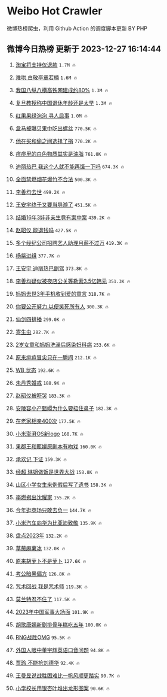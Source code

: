 # Weibo Hot Crawler 



微博热榜爬虫，利用 Github Action 的调度脚本更新 BY PHP 


## 微博今日热榜 更新于 2023-12-27 16:14:44 
1. [淘宝将支持仅退款](https://s.weibo.com/weibo?q=%23%E6%B7%98%E5%AE%9D%E5%B0%86%E6%94%AF%E6%8C%81%E4%BB%85%E9%80%80%E6%AC%BE%23&t=31&band_rank=1&Refer=top) `1.7M 🔥` 

1. [难哄 白敬亭章若楠](https://s.weibo.com/weibo?q=%E9%9A%BE%E5%93%84%20%E7%99%BD%E6%95%AC%E4%BA%AD%E7%AB%A0%E8%8B%A5%E6%A5%A0&t=31&band_rank=2&Refer=top) `1.6M 🔥` 

1. [我国八纵八横高铁网建成约80%](https://s.weibo.com/weibo?q=%23%E6%88%91%E5%9B%BD%E5%85%AB%E7%BA%B5%E5%85%AB%E6%A8%AA%E9%AB%98%E9%93%81%E7%BD%91%E5%BB%BA%E6%88%90%E7%BA%A680%25%23&t=31&band_rank=3&Refer=top) `1.3M 🔥` 

1. [复旦教授称中国退休年龄还是太早](https://s.weibo.com/weibo?q=%23%E5%A4%8D%E6%97%A6%E6%95%99%E6%8E%88%E7%A7%B0%E4%B8%AD%E5%9B%BD%E9%80%80%E4%BC%91%E5%B9%B4%E9%BE%84%E8%BF%98%E6%98%AF%E5%A4%AA%E6%97%A9%23&t=31&band_rank=4&Refer=top) `1.3M 🔥` 

1. [红果果绿泡泡 寻人启事](https://s.weibo.com/weibo?q=%E7%BA%A2%E6%9E%9C%E6%9E%9C%E7%BB%BF%E6%B3%A1%E6%B3%A1%20%E5%AF%BB%E4%BA%BA%E5%90%AF%E4%BA%8B&t=31&band_rank=5&Refer=top) `1.0M 🔥` 

1. [盒马被曝贝果中吃出螺丝](https://s.weibo.com/weibo?q=%23%E7%9B%92%E9%A9%AC%E8%A2%AB%E6%9B%9D%E8%B4%9D%E6%9E%9C%E4%B8%AD%E5%90%83%E5%87%BA%E8%9E%BA%E4%B8%9D%23&t=31&band_rank=6&Refer=top) `770.5K 🔥` 

1. [他在买和偷之间选择了捐](https://s.weibo.com/weibo?q=%E4%BB%96%E5%9C%A8%E4%B9%B0%E5%92%8C%E5%81%B7%E4%B9%8B%E9%97%B4%E9%80%89%E6%8B%A9%E4%BA%86%E6%8D%90&t=31&band_rank=7&Refer=top) `770.2K 🔥` 

1. [痘痘里的白色物质其实是油脂](https://s.weibo.com/weibo?q=%23%E7%97%98%E7%97%98%E9%87%8C%E7%9A%84%E7%99%BD%E8%89%B2%E7%89%A9%E8%B4%A8%E5%85%B6%E5%AE%9E%E6%98%AF%E6%B2%B9%E8%84%82%23&t=31&band_rank=8&Refer=top) `761.0K 🔥` 

1. [迪丽热巴 我这个人就不能再饿一下吗](https://s.weibo.com/weibo?q=%E8%BF%AA%E4%B8%BD%E7%83%AD%E5%B7%B4%20%E6%88%91%E8%BF%99%E4%B8%AA%E4%BA%BA%E5%B0%B1%E4%B8%8D%E8%83%BD%E5%86%8D%E9%A5%BF%E4%B8%80%E4%B8%8B%E5%90%97&t=31&band_rank=9&Refer=top) `674.3K 🔥` 

1. [全面禁燃烟花爆竹不合法](https://s.weibo.com/weibo?q=%23%E5%85%A8%E9%9D%A2%E7%A6%81%E7%87%83%E7%83%9F%E8%8A%B1%E7%88%86%E7%AB%B9%E4%B8%8D%E5%90%88%E6%B3%95%23&t=31&band_rank=10&Refer=top) `500.3K 🔥` 

1. [李善均去世](https://s.weibo.com/weibo?q=%23%E6%9D%8E%E5%96%84%E5%9D%87%E5%8E%BB%E4%B8%96%23&t=31&band_rank=11&Refer=top) `499.2K 🔥` 

1. [王安宇终于又要当导游了](https://s.weibo.com/weibo?q=%23%E7%8E%8B%E5%AE%89%E5%AE%87%E7%BB%88%E4%BA%8E%E5%8F%88%E8%A6%81%E5%BD%93%E5%AF%BC%E6%B8%B8%E4%BA%86%23&t=31&band_rank=12&Refer=top) `451.5K 🔥` 

1. [结婚16年3娃非亲生竟有案中案](https://s.weibo.com/weibo?q=%23%E7%BB%93%E5%A9%9A16%E5%B9%B43%E5%A8%83%E9%9D%9E%E4%BA%B2%E7%94%9F%E7%AB%9F%E6%9C%89%E6%A1%88%E4%B8%AD%E6%A1%88%23&t=31&band_rank=13&Refer=top) `439.2K 🔥` 

1. [赵昭仪 能退钱吗](https://s.weibo.com/weibo?q=%E8%B5%B5%E6%98%AD%E4%BB%AA%20%E8%83%BD%E9%80%80%E9%92%B1%E5%90%97&t=31&band_rank=14&Refer=top) `427.5K 🔥` 

1. [多个经纪公司招聘艺人助理月薪不过万](https://s.weibo.com/weibo?q=%23%E5%A4%9A%E4%B8%AA%E7%BB%8F%E7%BA%AA%E5%85%AC%E5%8F%B8%E6%8B%9B%E8%81%98%E8%89%BA%E4%BA%BA%E5%8A%A9%E7%90%86%E6%9C%88%E8%96%AA%E4%B8%8D%E8%BF%87%E4%B8%87%23&t=31&band_rank=15&Refer=top) `419.3K 🔥` 

1. [杨紫进组](https://s.weibo.com/weibo?q=%E6%9D%A8%E7%B4%AB%E8%BF%9B%E7%BB%84&t=31&band_rank=16&Refer=top) `377.7K 🔥` 

1. [王安宇 迪丽热巴副驾](https://s.weibo.com/weibo?q=%E7%8E%8B%E5%AE%89%E5%AE%87%20%E8%BF%AA%E4%B8%BD%E7%83%AD%E5%B7%B4%E5%89%AF%E9%A9%BE&t=31&band_rank=17&Refer=top) `373.8K 🔥` 

1. [李善均疑似被夜店公关等勒索3.5亿韩元](https://s.weibo.com/weibo?q=%23%E6%9D%8E%E5%96%84%E5%9D%87%E7%96%91%E4%BC%BC%E8%A2%AB%E5%A4%9C%E5%BA%97%E5%85%AC%E5%85%B3%E7%AD%89%E5%8B%92%E7%B4%A23.5%E4%BA%BF%E9%9F%A9%E5%85%83%23&t=31&band_rank=18&Refer=top) `351.3K 🔥` 

1. [妈妈去世3年手机收到爱的童言](https://s.weibo.com/weibo?q=%23%E5%A6%88%E5%A6%88%E5%8E%BB%E4%B8%963%E5%B9%B4%E6%89%8B%E6%9C%BA%E6%94%B6%E5%88%B0%E7%88%B1%E7%9A%84%E7%AB%A5%E8%A8%80%23&t=31&band_rank=19&Refer=top) `318.7K 🔥` 

1. [你要公开努力 以便笑死所有人](https://s.weibo.com/weibo?q=%E4%BD%A0%E8%A6%81%E5%85%AC%E5%BC%80%E5%8A%AA%E5%8A%9B%20%E4%BB%A5%E4%BE%BF%E7%AC%91%E6%AD%BB%E6%89%80%E6%9C%89%E4%BA%BA&t=31&band_rank=20&Refer=top) `300.3K 🔥` 

1. [仙剑四排播](https://s.weibo.com/weibo?q=%E4%BB%99%E5%89%91%E5%9B%9B%E6%8E%92%E6%92%AD&t=31&band_rank=21&Refer=top) `299.0K 🔥` 

1. [寄生虫](https://s.weibo.com/weibo?q=%E5%AF%84%E7%94%9F%E8%99%AB&t=31&band_rank=22&Refer=top) `282.7K 🔥` 

1. [2岁女童和妈妈洗澡后感染妇科病](https://s.weibo.com/weibo?q=%232%E5%B2%81%E5%A5%B3%E7%AB%A5%E5%92%8C%E5%A6%88%E5%A6%88%E6%B4%97%E6%BE%A1%E5%90%8E%E6%84%9F%E6%9F%93%E5%A6%87%E7%A7%91%E7%97%85%23&t=31&band_rank=23&Refer=top) `253.6K 🔥` 

1. [原来痘痘冒尖只在一瞬间](https://s.weibo.com/weibo?q=%E5%8E%9F%E6%9D%A5%E7%97%98%E7%97%98%E5%86%92%E5%B0%96%E5%8F%AA%E5%9C%A8%E4%B8%80%E7%9E%AC%E9%97%B4&t=31&band_rank=24&Refer=top) `212.1K 🔥` 

1. [WB 状态](https://s.weibo.com/weibo?q=WB%20%E7%8A%B6%E6%80%81&t=31&band_rank=25&Refer=top) `192.6K 🔥` 

1. [朱丹秀婚戒](https://s.weibo.com/weibo?q=%E6%9C%B1%E4%B8%B9%E7%A7%80%E5%A9%9A%E6%88%92&t=31&band_rank=26&Refer=top) `188.9K 🔥` 

1. [赵昭仪被吓哭](https://s.weibo.com/weibo?q=%23%E8%B5%B5%E6%98%AD%E4%BB%AA%E8%A2%AB%E5%90%93%E5%93%AD%23&t=31&band_rank=27&Refer=top) `183.3K 🔥` 

1. [安陵容小产甄嬛为什么要捂住鼻子](https://s.weibo.com/weibo?q=%E5%AE%89%E9%99%B5%E5%AE%B9%E5%B0%8F%E4%BA%A7%E7%94%84%E5%AC%9B%E4%B8%BA%E4%BB%80%E4%B9%88%E8%A6%81%E6%8D%82%E4%BD%8F%E9%BC%BB%E5%AD%90&t=31&band_rank=28&Refer=top) `182.3K 🔥` 

1. [在老家相亲400次](https://s.weibo.com/weibo?q=%23%E5%9C%A8%E8%80%81%E5%AE%B6%E7%9B%B8%E4%BA%B2400%E6%AC%A1%23&t=31&band_rank=29&Refer=top) `177.5K 🔥` 

1. [小米澎湃OS新logo](https://s.weibo.com/weibo?q=%23%E5%B0%8F%E7%B1%B3%E6%BE%8E%E6%B9%83OS%E6%96%B0logo%23&t=31&band_rank=30&Refer=top) `160.7K 🔥` 

1. [果郡王和甄嬛原剧本有吻戏](https://s.weibo.com/weibo?q=%E6%9E%9C%E9%83%A1%E7%8E%8B%E5%92%8C%E7%94%84%E5%AC%9B%E5%8E%9F%E5%89%A7%E6%9C%AC%E6%9C%89%E5%90%BB%E6%88%8F&t=31&band_rank=31&Refer=top) `160.0K 🔥` 

1. [承欢记 下证](https://s.weibo.com/weibo?q=%E6%89%BF%E6%AC%A2%E8%AE%B0%20%E4%B8%8B%E8%AF%81&t=31&band_rank=32&Refer=top) `159.3K 🔥` 

1. [经超 琳姐做饭是世界大战](https://s.weibo.com/weibo?q=%E7%BB%8F%E8%B6%85%20%E7%90%B3%E5%A7%90%E5%81%9A%E9%A5%AD%E6%98%AF%E4%B8%96%E7%95%8C%E5%A4%A7%E6%88%98&t=31&band_rank=33&Refer=top) `158.8K 🔥` 

1. [山区小学女生来例假后写了遗书](https://s.weibo.com/weibo?q=%23%E5%B1%B1%E5%8C%BA%E5%B0%8F%E5%AD%A6%E5%A5%B3%E7%94%9F%E6%9D%A5%E4%BE%8B%E5%81%87%E5%90%8E%E5%86%99%E4%BA%86%E9%81%97%E4%B9%A6%23&t=31&band_rank=34&Refer=top) `158.3K 🔥` 

1. [李燃搬出沈耀家](https://s.weibo.com/weibo?q=%E6%9D%8E%E7%87%83%E6%90%AC%E5%87%BA%E6%B2%88%E8%80%80%E5%AE%B6&t=31&band_rank=35&Refer=top) `155.2K 🔥` 

1. [今年逛商场只敢去负一](https://s.weibo.com/weibo?q=%23%E4%BB%8A%E5%B9%B4%E9%80%9B%E5%95%86%E5%9C%BA%E5%8F%AA%E6%95%A2%E5%8E%BB%E8%B4%9F%E4%B8%80%23&t=31&band_rank=36&Refer=top) `144.7K 🔥` 

1. [小米汽车向华为比亚迪致敬](https://s.weibo.com/weibo?q=%23%E5%B0%8F%E7%B1%B3%E6%B1%BD%E8%BD%A6%E5%90%91%E5%8D%8E%E4%B8%BA%E6%AF%94%E4%BA%9A%E8%BF%AA%E8%87%B4%E6%95%AC%23&t=31&band_rank=37&Refer=top) `135.9K 🔥` 

1. [盘点2023年](https://s.weibo.com/weibo?q=%23%E7%9B%98%E7%82%B92023%E5%B9%B4%23&t=31&band_rank=38&Refer=top) `132.2K 🔥` 

1. [草莓麻薯冰](https://s.weibo.com/weibo?q=%E8%8D%89%E8%8E%93%E9%BA%BB%E8%96%AF%E5%86%B0&t=31&band_rank=39&Refer=top) `132.0K 🔥` 

1. [原来胡萝卜不是萝卜](https://s.weibo.com/weibo?q=%23%E5%8E%9F%E6%9D%A5%E8%83%A1%E8%90%9D%E5%8D%9C%E4%B8%8D%E6%98%AF%E8%90%9D%E5%8D%9C%23&t=31&band_rank=40&Refer=top) `127.6K 🔥` 

1. [考公暗黑偏方](https://s.weibo.com/weibo?q=%E8%80%83%E5%85%AC%E6%9A%97%E9%BB%91%E5%81%8F%E6%96%B9&t=31&band_rank=41&Refer=top) `126.8K 🔥` 

1. [咒术回战 我是咒术师](https://s.weibo.com/weibo?q=%E5%92%92%E6%9C%AF%E5%9B%9E%E6%88%98%20%E6%88%91%E6%98%AF%E5%92%92%E6%9C%AF%E5%B8%88&t=31&band_rank=42&Refer=top) `119.3K 🔥` 

1. [莫兰特忍不住了](https://s.weibo.com/weibo?q=%23%E8%8E%AB%E5%85%B0%E7%89%B9%E5%BF%8D%E4%B8%8D%E4%BD%8F%E4%BA%86%23&t=31&band_rank=43&Refer=top) `117.5K 🔥` 

1. [2023年中国军事大场面](https://s.weibo.com/weibo?q=%232023%E5%B9%B4%E4%B8%AD%E5%9B%BD%E5%86%9B%E4%BA%8B%E5%A4%A7%E5%9C%BA%E9%9D%A2%23&t=31&band_rank=44&Refer=top) `101.9K 🔥` 

1. [胡歌唐嫣新剧排骨年糕吃五年](https://s.weibo.com/weibo?q=%23%E8%83%A1%E6%AD%8C%E5%94%90%E5%AB%A3%E6%96%B0%E5%89%A7%E6%8E%92%E9%AA%A8%E5%B9%B4%E7%B3%95%E5%90%83%E4%BA%94%E5%B9%B4%23&t=31&band_rank=45&Refer=top) `100.0K 🔥` 

1. [RNG战胜OMG](https://s.weibo.com/weibo?q=RNG%E6%88%98%E8%83%9COMG&t=31&band_rank=46&Refer=top) `95.5K 🔥` 

1. [外国人眼中董宇辉英语口音问题](https://s.weibo.com/weibo?q=%23%E5%A4%96%E5%9B%BD%E4%BA%BA%E7%9C%BC%E4%B8%AD%E8%91%A3%E5%AE%87%E8%BE%89%E8%8B%B1%E8%AF%AD%E5%8F%A3%E9%9F%B3%E9%97%AE%E9%A2%98%23&t=31&band_rank=47&Refer=top) `94.8K 🔥` 

1. [贾玲 不能抢刘德华](https://s.weibo.com/weibo?q=%E8%B4%BE%E7%8E%B2%20%E4%B8%8D%E8%83%BD%E6%8A%A2%E5%88%98%E5%BE%B7%E5%8D%8E&t=31&band_rank=48&Refer=top) `92.4K 🔥` 

1. [王曼昱说战胜困难比一帆风顺更踏实](https://s.weibo.com/weibo?q=%23%E7%8E%8B%E6%9B%BC%E6%98%B1%E8%AF%B4%E6%88%98%E8%83%9C%E5%9B%B0%E9%9A%BE%E6%AF%94%E4%B8%80%E5%B8%86%E9%A3%8E%E9%A1%BA%E6%9B%B4%E8%B8%8F%E5%AE%9E%23&t=31&band_rank=49&Refer=top) `90.7K 🔥` 

1. [小学校长用银杏叶堆出龙形图案](https://s.weibo.com/weibo?q=%23%E5%B0%8F%E5%AD%A6%E6%A0%A1%E9%95%BF%E7%94%A8%E9%93%B6%E6%9D%8F%E5%8F%B6%E5%A0%86%E5%87%BA%E9%BE%99%E5%BD%A2%E5%9B%BE%E6%A1%88%23&t=31&band_rank=50&Refer=top) `90.6K 🔥` 

